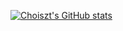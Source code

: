 
[![Choiszt's GitHub stats](https://github-readme-stats.vercel.app/api?username=choiszt&count_private=true)](https://github.com/anuraghazra/github-readme-stats)

<!--
[![trophy](https://github-profile-trophy.vercel.app/?username=choiszt&column=7)](https://github.com/choiszt)

<img align="center" src="https://github-readme-stats.vercel.app/api?username=choiszt&show_icons=true&hide_border=true" />  

![](https://komarev.com/ghpvc/?username=choiszt&label=PROFILE+VIEWS)


[![trophy](https://github-profile-trophy.vercel.app/?username=choiszt&column=7)](https://github.com/choiszt)

<img align="center" src="https://github-readme-stats.vercel.app/api?username=choiszt&show_icons=true&hide_border=true" />  <img align="center" src="https://github-readme-streak-stats.herokuapp.com?user=choiszt&hide_border=true&date_format=M%20j%5B%2C%20Y%5D&ring=7EDDCF&fire=7EDDCF" /> 

![](https://komarev.com/ghpvc/?username=choiszt&label=PROFILE+VIEWS)
I am an MEng student at MMLab@NTU, supervised by [Prof. Ziwei Liu](https://liuziwei7.github.io/) and work with [Jingkang Yang](https://jingkang50.github.io/) and [Bo Li](https://brianboli.com/).

**🔭 Recently I'm focusing on Embodied Intelligence and feeling the LMMs.**
📫 How to reach me: ls2001927@gmail.com
![Choiszt's GitHub Stats](https://github-readme-stats.vercel.app/api?username=choiszt&show_icons=true&title_color=FF80BF&text_color=F8F8F2&icon_color=8AFF80&bg_color=212C2A)
![Top Langs](https://github-readme-stats.vercel.app/api/top-langs/?username=choiszt&title_color=FF80BF&text_color=F8F8F2&icon_color=8AFF80&bg_color=212C2A&layout=compact)

**choiszt/choiszt** is a ✨ _special_ ✨ repository because its `README.md` (this file) appears on your GitHub profile.
, specializing in Scene Graph Generation and VLM for Embodied Agent. Currently, I am working as an Undergraduate Research in the NTU@MMLAB Group. 
Here are some ideas to get you started:

- 🔭 I’m currently working on ...
- 🌱 I’m currently learning ...
- 👯 I’m looking to collaborate on ...
- 🤔 I’m looking for help with ...
- 💬 Ask me about ...
- 📫 How to reach me: ...
- 😄 Pronouns: ...
- ⚡ Fun fact: ...
-->
